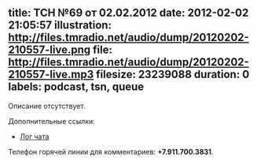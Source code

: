 title: ТСН №69 от 02.02.2012
date: 2012-02-02 21:05:57
illustration: http://files.tmradio.net/audio/dump/20120202-210557-live.png
file: http://files.tmradio.net/audio/dump/20120202-210557-live.mp3
filesize: 23239088
duration: 0
labels: podcast, tsn, queue
---
Описание отсутствует.

Дополнительные ссылки:

- [Лог чата](http://files.tmradio.net/audio/dump/20120202-210557-live.log)

Телефон горячей линии для комментариев: **+7.911.700.3831**.

